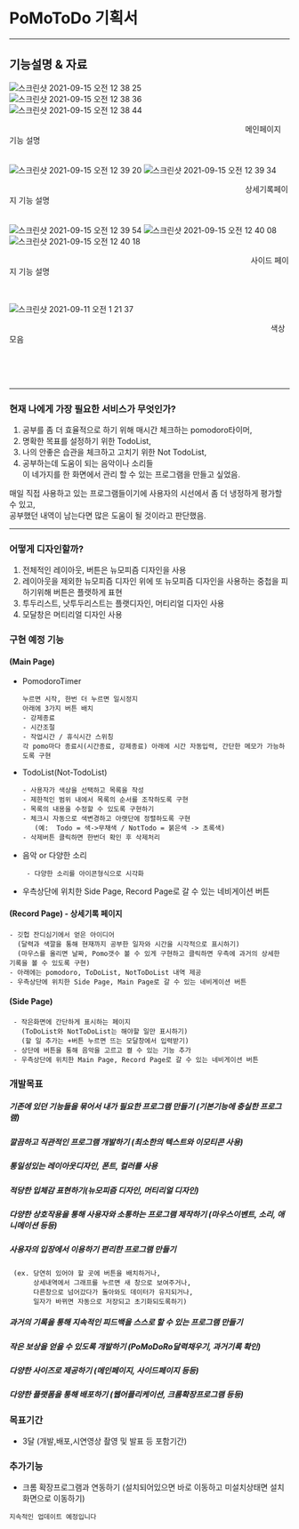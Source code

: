 # PoMoToDo 기획서

 ---
 ## 기능설명 & 자료
![스크린샷 2021-09-15 오전 12 38 25](https://user-images.githubusercontent.com/81023768/133291491-322b9f10-69d3-4d34-a7db-517610cb2f04.png)  
![스크린샷 2021-09-15 오전 12 38 36](https://user-images.githubusercontent.com/81023768/133291500-4badce75-fe7e-4bcf-8d53-3743ebdfe435.png)  
![스크린샷 2021-09-15 오전 12 38 44](https://user-images.githubusercontent.com/81023768/133291506-920d2300-b61a-4aec-80df-93d186e82ac1.png)  

　　　　　　　　　　　　　　　　　　　　　　　　　　　　　　 메인페이지 기능 설명
<br/><br/><br/>
![스크린샷 2021-09-15 오전 12 39 20](https://user-images.githubusercontent.com/81023768/133291554-893a1393-fd1b-492d-b900-2256feb73b2d.png)
![스크린샷 2021-09-15 오전 12 39 34](https://user-images.githubusercontent.com/81023768/133291566-6016d4e2-f712-44ac-a468-0fa818c82ff2.png)

　　　　　　　　　　　　　　　　　　　　　　　　　　　　　　 상세기록페이지 기능 설명
<br/><br/><br/>
![스크린샷 2021-09-15 오전 12 39 54](https://user-images.githubusercontent.com/81023768/133291650-5030c3ce-7b86-4a36-9cf6-85f4cc5b7f0f.png)
![스크린샷 2021-09-15 오전 12 40 08](https://user-images.githubusercontent.com/81023768/133291663-c77ab487-9f21-4615-9228-634d7ac21044.png)
![스크린샷 2021-09-15 오전 12 40 18](https://user-images.githubusercontent.com/81023768/133291669-d810ddfd-b60a-4bb3-8eea-1d78e4bb5e04.png)

　　　　　　　　　　　　　　　　　　　　　　　　　　　　　　　사이드 페이지 기능 설명
<br/><br/><br/>

![스크린샷 2021-09-11 오전 1 21 37](https://user-images.githubusercontent.com/81023768/133291700-83f5d161-0efb-44b5-97b7-cd40e1a90528.png)


　　　　　　　　　　　　　　　　　　　　　　　　　　　　　　 　　　 색상 모음

<br/><br/><br/>  

---

### 현재 나에게 가장 필요한 서비스가 무엇인가?  
   1. 공부를 좀 더 효율적으로 하기 위해 매시간 체크하는 pomodoro타이머,  
   2. 명확한 목표를 설정하기 위한 TodoList,  
   3. 나의 안좋은 습관을 체크하고 고치기 위한 Not TodoList,  
   4. 공부하는데 도움이 되는 음악이나 소리들   
   이 네가지를 한 화면에서 관리 할 수 있는 프로그램을 만들고 싶었음.  
   
   매일 직접 사용하고 있는 프로그램들이기에 사용자의 시선에서 좀 더 냉정하게 평가할 수 있고,  
   공부했던 내역이 남는다면 많은 도움이 될 것이라고 판단했음.  
   
---   

### 어떻게 디자인할까?
   1. 전체적인 레이아웃, 버튼은 뉴모피즘 디자인을 사용 
   2. 레이아웃을 제외한 뉴모피즘 디자인 위에 또 뉴모피즘 디자인을 사용하는 중첩을 피하기위해 버튼은 플랫하게 표현
   3. 투두리스트, 낫투두리스트는 플랫디자인, 머티리얼 디자인 사용
   4. 모달창은 머티리얼 디자인 사용
  
  
   ### 구현 예정 기능 
   #### (Main Page)
   - PomodoroTimer  
      ```
      누르면 시작, 한번 더 누르면 일시정지 
      아래에 3가지 버튼 배치
      - 강제종료
      - 시간조절
      - 작업시간 / 휴식시간 스위칭
      각 pomo마다 종료시(시간종료, 강제종료) 아래에 시간 자동입력, 간단한 메모가 가능하도록 구현  
      ```
   - TodoList(Not-TodoList)
      ```
      - 사용자가 색상을 선택하고 목록을 작성
      - 제한적인 범위 내에서 목록의 순서를 조작하도록 구현 
      - 목록의 내용을 수정할 수 있도록 구현하기 
      - 체크시 자동으로 색변경하고 아랫단에 정렬하도록 구현   
      	 (예:  Todo = 색->무채색 / NotTodo = 붉은색 -> 초록색)
      - 삭제버튼 클릭하면 한번더 확인 후 삭제처리
     ```
     
   - 음악 or 다양한 소리  
     ```
      - 다양한 소리를 아이콘형식으로 시각화 
     ```
   - 우측상단에 위치한 Side Page, Record Page로 갈 수 있는 네비게이션 버튼 
   
   #### (Record Page) - 상세기록 페이지
   ```
   - 깃헙 잔디심기에서 얻은 아이디어
     (달력과 색깔을 통해 현재까지 공부한 일자와 시간을 시각적으로 표시하기)
     (마우스를 올리면 날짜, Pomo갯수 볼 수 있게 구현하고 클릭하면 우측에 과거의 상세한 기록을 볼 수 있도록 구현)
   - 아래에는 pomodoro, ToDoList, NotToDoList 내역 제공
   - 우측상단에 위치한 Side Page, Main Page로 갈 수 있는 네비게이션 버튼 
   ```

  #### (Side Page)
  ```
   - 작은화면에 간단하게 표시하는 페이지
     (ToDoList와 NotToDoList는 해야할 일만 표시하기)
     (할 일 추가는 +버튼 누르면 뜨는 모달창에서 입력받기)
   - 상단에 버튼을 통해 음악을 고르고 켤 수 있는 기능 추가
   - 우측상단에 위치한 Main Page, Record Page로 갈 수 있는 네비게이션 버튼 
  ```
      
   ### 개발목표
   ##### 기존에 있던 기능들을 묶어서 내가 필요한 프로그램 만들기 (기본기능에 충실한 프로그램)
   ##### 깔끔하고 직관적인 프로그램 개발하기 (최소한의 텍스트와 이모티콘 사용) 
   ##### 통일성있는 레이아웃디자인, 폰트, 컬러를 사용
   ##### 적당한 입체감 표현하기(뉴모피즘 디자인, 머티리얼 디자인)
   ##### 다양한 상호작용을 통해 사용자와 소통하는 프로그램 제작하기 (마우스이벤트, 소리, 애니메이션 등등)
   ##### 사용자의 입장에서 이용하기 편리한 프로그램 만들기 
     (ex. 당연히 있어야 할 곳에 버튼을 배치하거나,
          상세내역에서 그래프를 누르면 새 창으로 보여주거나,  
          다른창으로 넘어갔다가 돌아와도 데이터가 유지되거나,   
          일자가 바뀌면 자동으로 저장되고 초기화되도록하기)
   ##### 과거의 기록을 통해 지속적인 피드백을 스스로 할 수 있는 프로그램 만들기
   ##### 작은 보상을 얻을 수 있도록 개발하기 (PoMoDoRo달력채우기, 과거기록 확인)
   ##### 다양한 사이즈로 제공하기 (메인페이지, 사이드페이지 등등) 	
   ##### 다양한 플랫폼을 통해 배포하기 (웹어플리케이션, 크롬확장프로그램 등등)
   
   ### 목표기간
   - 3달 (개발,배포,시연영상 촬영 및 발표 등 포함기간)
  
   ### 추가기능
 
  -  크롬 확장프로그램과 연동하기 (설치되어있으면 바로 이동하고 미설치상태면 설치화면으로 이동하기)
   
   
```
지속적인 업데이트 예정입니다
```

